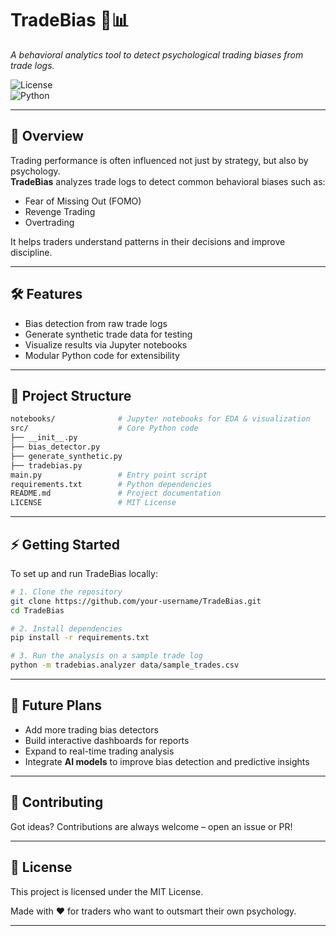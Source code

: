 # TradeBias 🧠📊  
*A behavioral analytics tool to detect psychological trading biases from trade logs.*

![License](https://img.shields.io/badge/license-MIT-green)  
![Python](https://img.shields.io/badge/python-3.9%2B-blue)  

---

## 📌 Overview  
Trading performance is often influenced not just by strategy, but also by psychology.  
**TradeBias** analyzes trade logs to detect common behavioral biases such as:  
- Fear of Missing Out (FOMO)  
- Revenge Trading  
- Overtrading  

It helps traders understand patterns in their decisions and improve discipline.  

---

## 🛠 Features  
- Bias detection from raw trade logs  
- Generate synthetic trade data for testing  
- Visualize results via Jupyter notebooks  
- Modular Python code for extensibility  

---

## 📂 Project Structure  
```bash
notebooks/              # Jupyter notebooks for EDA & visualization
src/                    # Core Python code
├── __init__.py
├── bias_detector.py
├── generate_synthetic.py
├── tradebias.py
main.py                 # Entry point script
requirements.txt        # Python dependencies
README.md               # Project documentation
LICENSE                 # MIT License
```

---

## ⚡ Getting Started  

To set up and run TradeBias locally:  

```bash
# 1. Clone the repository
git clone https://github.com/your-username/TradeBias.git
cd TradeBias

# 2. Install dependencies
pip install -r requirements.txt

# 3. Run the analysis on a sample trade log
python -m tradebias.analyzer data/sample_trades.csv
```

---

## 🚀 Future Plans  
- Add more trading bias detectors  
- Build interactive dashboards for reports  
- Expand to real-time trading analysis  
- Integrate **AI models** to improve bias detection and predictive insights  

---

## 🤝 Contributing  
Got ideas? Contributions are always welcome – open an issue or PR!  

---

## 📜 License  
This project is licensed under the MIT License.  

Made with ❤️ for traders who want to outsmart their own psychology.  

---
